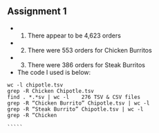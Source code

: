 ## Assignment 1

* 1. There appear to be 4,623 orders
* 2. There were 553 orders for Chicken Burritos
* 3. There were 386 orders for Steak Burritos
* The code I used is below:

``````
wc -l chipotle.tsv
grep -R Chicken Chipotle.tsv
find . *.*sv | wc -l    276 TSV & CSV files
grep -R “Chicken Burrito” Chipotle.tsv | wc -l
grep -R “Steak Burrito” Chipotle.tsv | wc -l 
grep -R “Chicken 

`````
